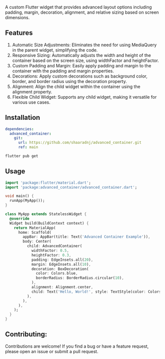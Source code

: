 <!--
This README describes the package. If you publish this package to pub.dev,
this README's contents appear on the landing page for your package.

For information about how to write a good package README, see the guide for
[writing package pages](https://dart.dev/guides/libraries/writing-package-pages).

For general information about developing packages, see the Dart guide for
[creating packages](https://dart.dev/guides/libraries/create-library-packages)
and the Flutter guide for
[developing packages and plugins](https://flutter.dev/developing-packages).
-->

A custom Flutter widget that provides advanced layout options including padding, margin, decoration, alignment, and relative sizing based on screen dimensions.

## Features
1) Automatic Size Adjustments: Eliminates the need for using MediaQuery in the parent widget, simplifying the code.
2) Responsive Sizing: Automatically adjusts the width and height of the container based on the screen size, using widthFactor and heightFactor.
3) Custom Padding and Margin: Easily apply padding and margin to the container with the padding and margin properties.
4) Decorations: Apply custom decorations such as background color, border, and border radius using the decoration property.
6) Alignment: Align the child widget within the container using the alignment property.
6) Flexible Child Widget: Supports any child widget, making it versatile for various use cases.

## Installation

```pubspec.yaml
dependencies:
  advanced_container:
    git:
      url: https://github.com/shaaradnj/advanced_container.git
      ref: main
```

```bash
flutter pub get
```
## Usage

```dart
import 'package:flutter/material.dart';
import 'package:advanced_container/advanced_container.dart';

void main() {
  runApp(MyApp());
}

class MyApp extends StatelessWidget {
  @override
  Widget build(BuildContext context) {
    return MaterialApp(
      home: Scaffold(
        appBar: AppBar(title: Text('Advanced Container Example')),
        body: Center(
          child: AdvancedContainer(
            widthFactor: 0.5,
            heightFactor: 0.3,
            padding: EdgeInsets.all(20),
            margin: EdgeInsets.all(10),
            decoration: BoxDecoration(
              color: Colors.blue,
              borderRadius: BorderRadius.circular(10),
            ),
            alignment: Alignment.center,
            child: Text('Hello, World!', style: TextStyle(color: Colors.white)),
          ),
        ),
      ),
    );
  }
}

```

## Contributing:
Contributions are welcome! If you find a bug or have a feature request, please open an issue or submit a pull request.

